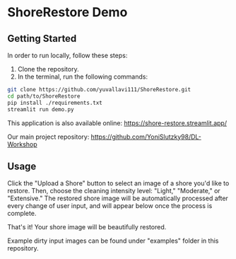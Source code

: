 # ShoreRestore Demo

## Getting Started

In order to run locally, follow these steps:

1. Clone the repository.
2. In the terminal, run the following commands:

```bash
git clone https://github.com/yuvallavi111/ShoreRestore.git
cd path/to/ShoreRestore
pip install ./requirements.txt
streamlit run demo.py
```

This application is also available online: https://shore-restore.streamlit.app/

Our main project repository: https://github.com/YoniSlutzky98/DL-Workshop

## Usage

Click the "Upload a Shore" button to select an image of a shore you'd like to restore. Then, choose the cleaning intensity level: "Light," "Moderate," or "Extensive." The restored shore image will be automatically processed after every change of user input, and will appear below once the process is complete.

That's it! Your shore image will be beautifully restored.

Example dirty input images can be found under "examples" folder in this repository.
